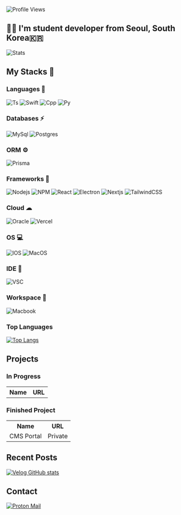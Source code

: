 ![Profile Views](https://komarev.com/ghpvc/?username=ruk13xa&label=Profile%20views&color=0e75b6&style=flat)

## 👋🏻 I'm student developer from Seoul, South Korea🇰🇷

![Stats](https://github-readme-stats.vercel.app/api?username=ruk13xa&show_icons=true&theme=dracula&hide_border=true)

## My Stacks 🔨

### Languages 📗

![Ts](https://img.shields.io/badge/TypeScript-007ACC?style=for-the-badge&logo=typescript&logoColor=white)
![Swift](https://img.shields.io/badge/Swift-FA7343?style=for-the-badge&logo=swift&logoColor=white)
![Cpp](https://img.shields.io/badge/C%2B%2B-00599C?style=for-the-badge&logo=c%2B%2B&logoColor=white)
![Py](https://img.shields.io/badge/Python-3776AB?style=for-the-badge&logo=python&logoColor=white)

### Databases ⚡

![MySql](https://img.shields.io/badge/MySQL-005C84?style=for-the-badge&logo=mysql&logoColor=white)
![Postgres](https://img.shields.io/badge/PostgreSQL-316192?style=for-the-badge&logo=postgresql&logoColor=white)


### ORM ⚙

![Prisma](https://img.shields.io/badge/Prisma-3982CE?style=for-the-badge&logo=Prisma&logoColor=white)

### Frameworks 🚀

![Nodejs](https://img.shields.io/badge/Node.js-339933?style=for-the-badge&logo=nodedotjs&logoColor=white)
![NPM](https://img.shields.io/badge/npm-CB3837?style=for-the-badge&logo=npm&logoColor=white)
![React](https://img.shields.io/badge/React-20232A?style=for-the-badge&logo=react&logoColor=61DAFB)
![Electron](https://img.shields.io/badge/Electron-2B2E3A?style=for-the-badge&logo=electron&logoColor=9FEAF9)
![Nextjs](https://img.shields.io/badge/next.js-000000?style=for-the-badge&logo=nextdotjs&logoColor=white)
![TailwindCSS](https://img.shields.io/badge/Tailwind_CSS-38B2AC?style=for-the-badge&logo=tailwind-css&logoColor=white)

### Cloud ☁

![Oracle](https://img.shields.io/badge/Oracle-F80000?style=for-the-badge&logo=oracle&logoColor=black)
![Vercel](https://img.shields.io/badge/Vercel-000000?style=for-the-badge&logo=vercel&logoColor=white)

### OS 💻

![IOS](https://img.shields.io/badge/iOS-000000?style=for-the-badge&logo=ios&logoColor=white)
![MacOS](https://img.shields.io/badge/mac%20os-000000?style=for-the-badge&logo=apple&logoColor=white)

### IDE 🔭
![VSC](https://img.shields.io/badge/Visual_Studio_Code-0078D4?style=for-the-badge&logo=visual%20studio%20code&logoColor=white)

### Workspace 💼

![Macbook](https://img.shields.io/badge/Apple-Apple_Silicon-FFFFFF?style=for-the-badge&logo=apple&logoColor=white)

### Top Languages

[![Top Langs](https://github-readme-stats.vercel.app/api/top-langs/?username=ruk13xa&theme=dracula)](https://github.com/ruk13xa)

<!-- ![ WakaTime stats](https://github-readme-stats.vercel.app/api/wakatime?username=ruk13xa) -->

## Projects

### In Progress

<table>
  <tr>
    <th>Name</th>
    <th>URL</th>
  </tr>
</table>

### Finished Project

<table>
  <tr>
    <th>Name</th>
    <th>URL</th>
  </tr>
  <tr>
    <td>CMS Portal</td>
    <td>Private</td>
  </tr>
</table>

## Recent Posts

[![Velog GitHub stats](https://velog-github-badge.vercel.app/badge/Ruk13xa?theme=dark&posts=3)](https://velog.io/@ruk13xa)

## Contact

[![Proton Mail](https://img.shields.io/badge/ProtonMail-8B89CC?style=for-the-badge&logo=protonmail&logoColor=white)](mailto:ruka@ruka.my)
